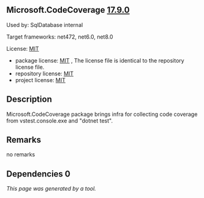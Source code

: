 Microsoft.CodeCoverage [17.9.0](https://www.nuget.org/packages/Microsoft.CodeCoverage/17.9.0)
--------------------

Used by: SqlDatabase internal

Target frameworks: net472, net6.0, net8.0

License: [MIT](../../../../licenses/mit) 

- package license: [MIT]() , The license file is identical to the repository license file.
- repository license: [MIT](https://github.com/microsoft/vstest) 
- project license: [MIT](https://github.com/microsoft/vstest) 

Description
-----------
Microsoft.CodeCoverage package brings infra for collecting code coverage from vstest.console.exe and "dotnet test".

Remarks
-----------
no remarks


Dependencies 0
-----------


*This page was generated by a tool.*